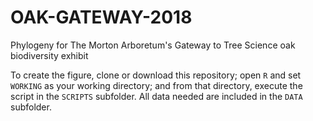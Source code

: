 # OAK-GATEWAY-2018
Phylogeny for The Morton Arboretum's Gateway to Tree Science oak biodiversity exhibit


To create the figure, clone or download this repository; open `R` and set `WORKING` as your working directory; and from that directory, execute the script in the `SCRIPTS` subfolder. All data needed are included in the `DATA` subfolder.
